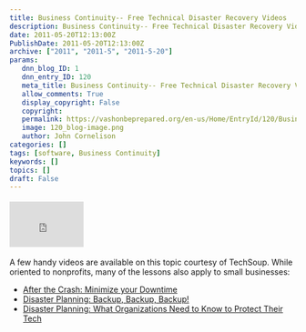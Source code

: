 ```yaml
---
title: Business Continuity-- Free Technical Disaster Recovery Videos
description: Business Continuity-- Free Technical Disaster Recovery Videos
date: 2011-05-20T12:13:00Z
PublishDate: 2011-05-20T12:13:00Z
archive: ["2011", "2011-5", "2011-5-20"]
params:
   dnn_blog_ID: 1
   dnn_entry_ID: 120
   meta_title: Business Continuity-- Free Technical Disaster Recovery Videos
   allow_comments: True
   display_copyright: False
   copyright: 
   permalink: https://vashonbeprepared.org/en-us/Home/EntryId/120/Business-Continuity-Free-Technical-Disaster-Recovery-Videos
   image: 120_blog-image.png
   author: John Cornelison
categories: []
tags: [software, Business Continuity]
keywords: []
topics: []
draft: False
---
```


<div class="wlWriterHeaderFooter" style="padding-bottom: 4px; margin: 0px; padding-left: 0px; padding-right: 0px; float: none; padding-top: 4px"><iframe src="http://www.facebook.com/widgets/like.php?href=http://vashoneoc.org/Blogs/VashonPreparedness/tabid/164/EntryId/120/Business-Continuity-Free-Technical-Disaster-Recovery-Videos.aspx" frameborder="0" scrolling="no" style="border-bottom: medium none; border-left: medium none; width: 130px; height: 80px; border-top: medium none; border-right: medium none"></iframe></div>
<p>A few handy videos are available on this topic courtesy of TechSoup. While oriented to nonprofits, many of the lessons also apply to small businesses:</p>
<ul>
    <li><a href="https://cc.readytalk.com/cc/schedule/display.do?udc=dcb0uhc2flav">After the Crash: Minimize your Downtime</a></li>
    <li><a href="http://cc.readytalk.com/play?id=gmie45">Disaster Planning: Backup, Backup, Backup!</a></li>
    <li><a href="http://cc.readytalk.com/play?id=aguyh6">Disaster Planning: What Organizations Need to Know to Protect Their Tech</a></li>
</ul>
